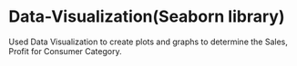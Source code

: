 # Data-Visualization(Seaborn library)
Used Data Visualization to create plots and graphs to determine the Sales, Profit for Consumer Category.
